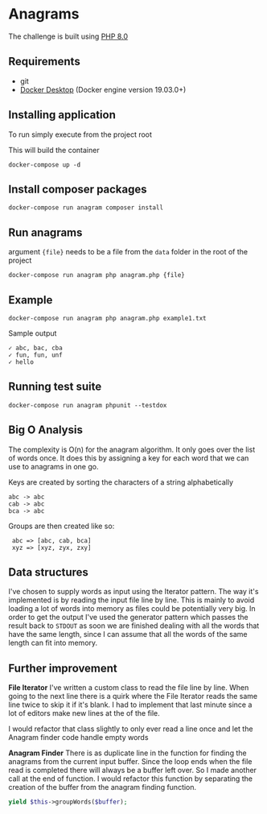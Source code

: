 # Anagrams
The challenge is built using [PHP 8.0](https://www.php.net/releases/8.0/en.php)

## Requirements
- git
- [Docker Desktop](https://www.docker.com/products/docker-desktop) (Docker engine version 19.03.0+)

## Installing application

To run simply execute from the project root

This will build the container
```
docker-compose up -d
```

## Install composer packages

```
docker-compose run anagram composer install
```

## Run anagrams

argument `{file}` needs to be a file from the `data` folder in the root of the project

```
docker-compose run anagram php anagram.php {file}
```

## Example

```
docker-compose run anagram php anagram.php example1.txt
```

Sample output
```
✓ abc, bac, cba
✓ fun, fun, unf
✓ hello
```

## Running test suite
```
docker-compose run anagram phpunit --testdox
```

## Big O Analysis

The complexity is O(n) for the anagram algorithm. It only goes over the list of words once.
It does this by assigning a key for each word that we can use to anagrams in one go.

Keys are created by sorting the characters of a string alphabetically

```
abc -> abc
cab -> abc
bca -> abc
```

Groups are then created like so:

```
 abc => [abc, cab, bca]
 xyz => [xyz, zyx, zxy]
```

## Data structures

I've chosen to supply words as input using the Iterator pattern. The way it's implemented is by reading the input file line by line.
This is mainly to avoid loading a lot of words into memory as files could be potentially very big.
In order to get the output I've used the generator pattern which passes the result back to `STDOUT` as
soon we are finished dealing with all the words that have the same length,
since I can assume that all the words of the same length can fit into memory.

## Further improvement

**File Iterator**
I've written a custom class to read the file line by line. When going to the next line there
is a quirk where the File Iterator reads the same line twice to skip it if it's blank. I had to implement that last minute 
since a lot of editors make new lines at the of the file.

I would refactor that class slightly to only ever read a line once and let the Anagram finder code handle empty words

**Anagram Finder**
There is as duplicate line in the function for finding the anagrams from the current input buffer.
Since the loop ends when the file read is completed there will always be a buffer left over.
So I made another call at the end of function. I would refactor this function by separating the creation of the
buffer from the anagram finding function.

```php
yield $this->groupWords($buffer);
```
